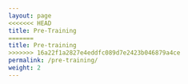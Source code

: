 ```yaml
---
layout: page
<<<<<<< HEAD
title: Pre-Training
=======
title: Pre-training
>>>>>>> 16a22f1a2827e4eddfc089d7e2423b046879a4ce
permalink: /pre-training/
weight: 2
---
```

